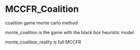# MCCFR_Coalition
coalition game monte carlo method


monte_coalition is the game with the black box heuristic model.

monte_coalition_reality is full MCCFR
